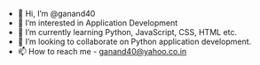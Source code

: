 - 👋 Hi, I’m @ganand40
- 👀 I’m interested in Application Development 
- 🌱 I’m currently learning Python, JavaScript, CSS, HTML etc.
- 💞️ I’m looking to collaborate on Python application development.
- 📫 How to reach me - ganand40@yahoo.co.in

<!---
ganand40/ganand40 is a ✨ special ✨ repository because its `README.md` (this file) appears on your GitHub profile.
You can click the Preview link to take a look at your changes.
--->

